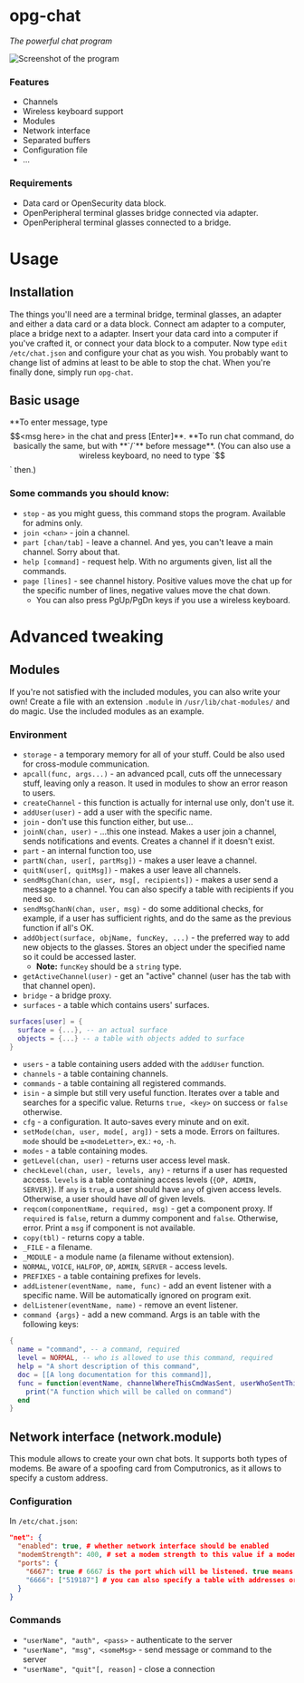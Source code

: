 # opg-chat
*The powerful chat program*

![Screenshot of the program](http://i.imgur.com/pskyEl9.png)

### Features
* Channels
* Wireless keyboard support
* Modules
* Network interface
* Separated buffers
* Configuration file
* ...

### Requirements
* Data card or OpenSecurity data block.
* OpenPeripheral terminal glasses bridge connected via adapter.
* OpenPeripheral terminal glasses connected to a bridge.

# Usage
## Installation
The things you'll need are a terminal bridge, terminal glasses, an adapter and either a data card or a data block.
Connect am adapter to a computer, place a bridge next to a adapter. Insert your data card into a computer if you've crafted it, or connect your data block to a computer.
Now type `edit /etc/chat.json` and configure your chat as you wish. You probably want to change list of admins at least to be able to stop the chat.
When you're finally done, simply run `opg-chat`.

## Basic usage
**To enter message, type $$<msg here> in the chat and press [Enter]**.
**To run chat command, do basically the same, but with **`/`** before message**.
(You can also use a wireless keyboard, no need to type `$$` then.)

### Some commands you should know:
* `stop` - as you might guess, this command stops the program. Available for admins only.
* `join <chan>` - join a channel.
* `part [chan/tab]` - leave a channel. And yes, you can't leave a main channel. Sorry about that.
* `help [command]` - request help. With no arguments given, list all the commands.
* `page [lines]` - see channel history. Positive values move the chat up for the specific number of lines, negative values move the chat down.
  * You can also press PgUp/PgDn keys if you use a wireless keyboard.

# Advanced tweaking
## Modules
If you're not satisfied with the included modules, you can also write your own! Create a file with an extension `.module` in `/usr/lib/chat-modules/` and do magic.
Use the included modules as an example.

### Environment
* `storage` - a temporary memory for all of your stuff. Could be also used for cross-module communication.
* `apcall(func, args...)` - an advanced pcall, cuts off the unnecessary stuff, leaving only a reason. It used in modules to show an error reason to users.
* `createChannel` - this function is actually for internal use only, don't use it.
* `addUser(user)` - add a user with the specific name.
* `join` - don't use this function either, but use...
* `joinN(chan, user)` - ...this one instead. Makes a user join a channel, sends notifications and events. Creates a channel if it doesn't exist.
* `part` - an internal function too, use
* `partN(chan, user[, partMsg])` - makes a user leave a channel.
* `quitN(user[, quitMsg])` - makes a user leave all channels.
* `sendMsgChan(chan, user, msg[, recipients])` - makes a user send a message to a channel. You can also specify a table with recipients if you need so.
* `sendMsgChanN(chan, user, msg)` - do some additional checks, for example, if a user has sufficient rights, and do the same as the previous function if all's OK.
* `addObject(surface, objName, funcKey, ...)` - the preferred way to add new objects to the glasses. Stores an object under the specified name so it could be accessed laster.
  * **Note:** `funcKey` should be a `string` type.
* `getActiveChannel(user)` - get an "active" channel (user has the tab with that channel open).
* `bridge` - a bridge proxy.
* `surfaces` - a table which contains users' surfaces.
```lua
surfaces[user] = {
  surface = {...}, -- an actual surface
  objects = {...} -- a table with objects added to surface
}
```
* `users` - a table containing users added with the `addUser` function.
* `channels` - a table containing channels.
* `commands` - a table containing all registered commands.
* `isin` - a simple but still very useful function. Iterates over a table and searches for a specific value. Returns `true, <key>` on success or `false` otherwise.
* `cfg` - a configuration. It auto-saves every minute and on exit.
* `setMode(chan, user, mode[, arg])` - sets a mode. Errors on failtures. `mode` should be `±<modeLetter>`, ex.: `+o`, `-h`.
* `modes` - a table containing modes.
* `getLevel(chan, user)` - returns user access level mask.
* `checkLevel(chan, user, levels, any)` - returns if a user has requested access. `levels` is a table containing access levels (`{OP, ADMIN, SERVER}`). If `any` is `true`, a user should have `any` of given access levels. Otherwise, a user should have *all* of given levels.
* `reqcom(componentName, required, msg)` - get a component proxy. If `required` is `false`, return a dummy component and `false`. Otherwise, error. Print a `msg` if component is not available.
* `copy(tbl)` - returns copy a table.
* `_FILE` - a filename.
* `_MODULE` - a module name (a filename without extension).
* `NORMAL`, `VOICE`, `HALFOP`, `OP`, `ADMIN`, `SERVER` - access levels.
* `PREFIXES` - a table containing prefixes for levels.
* `addListener(eventName, name, func)` - add an event listener with a specific name. Will be automatically ignored on program exit.
* `delListener(eventName, name)` - remove an event listener.
* `command {args}` - add a new command. Args is an table with the following keys:
```lua
{
  name = "command", -- a command, required
  level = NORMAL, -- who is allowed to use this command, required
  help = "A short description of this command",
  doc = [[A long documentation for this command]],
  func = function(eventName, channelWhereThisCmdWasSent, userWhoSentThisCommand, rawCommand, commandName, args...)
    print("A function which will be called on command")
  end
}
```

## Network interface (network.module)
This module allows to create your own chat bots.
It supports both types of modems. Be aware of a spoofing card from Computronics, as it allows to specify a custom address.

### Configuration
In `/etc/chat.json`:
```json
"net": {
  "enabled": true, # whether network interface should be enabled
  "modemStrength": 400, # set a modem strength to this value if a modem is wireless
  "ports": {
    "6667": true # 6667 is the port which will be listened. true means that the port is not filtered
    "6666": ["519187"] # you can also specify a table with addresses or their parts, connections from other senders will be rejected
  }
}
```

### Commands
* `"userName", "auth", <pass>` - authenticate to the server
* `"userName", "msg", <someMsg>` - send message or command to the server
* `"userName", "quit"[, reason]` - close a connection
